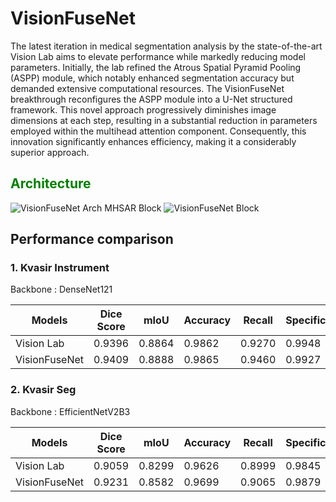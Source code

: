 # VisionFuseNet

The latest iteration in medical segmentation analysis by the state-of-the-art Vision Lab aims to elevate performance while markedly reducing model parameters. Initially, the lab refined the Atrous Spatial Pyramid Pooling (ASPP) module, which notably enhanced segmentation accuracy but demanded extensive computational resources. The VisionFuseNet breakthrough reconfigures the ASPP module into a U-Net structured framework. This novel approach progressively diminishes image dimensions at each step, resulting in a substantial reduction in parameters employed within the multihead attention component. Consequently, this innovation significantly enhances efficiency, making it a considerably superior approach. 

<h2 style="color: Green;">Architecture</h2>

![VisionFuseNet Arch](https://github.com/Bhavjot-Singh03/VisionFuseNet/assets/131793243/040e83b9-39b5-4168-abfb-bbe7cd54e48e)
MHSAR Block
![VisionFuseNet Block](https://github.com/Bhavjot-Singh03/VisionFuseNet/assets/131793243/b1ec59ae-cede-412c-88de-178114b188ba)

<h2>Performance comparison</h2>

<h3>1. Kvasir Instrument</h3>

Backbone : DenseNet121

| Models               | Dice Score | mIoU   | Accuracy | Recall | Specificity | Precision | Parameters |
|----------------------|------------|--------|----------|--------|-------------|-----------|------------|
| Vision Lab           | 0.9396     | 0.8864 | 0.9862   | 0.9270 | 0.9948      | 0.9530    | 29.7M      |
| VisionFuseNet        | 0.9409     | 0.8888 | 0.9865   | 0.9460 | 0.9927      | 0.9367    | 18.2M      |

<h3>2. Kvasir Seg</h3>

Backbone : EfficientNetV2B3

| Models               | Dice Score | mIoU   | Accuracy | Recall | Specificity | Precision | Parameters |
|----------------------|------------|--------|----------|--------|-------------|-----------|------------|
| Vision Lab           | 0.9059     | 0.8299 | 0.9626   | 0.8999 | 0.9845      | 0.9153    | 37M        |
| VisionFuseNet        | 0.9231     | 0.8582 | 0.9699   | 0.9065 | 0.9879      | 0.9411    | 16.7M      |
